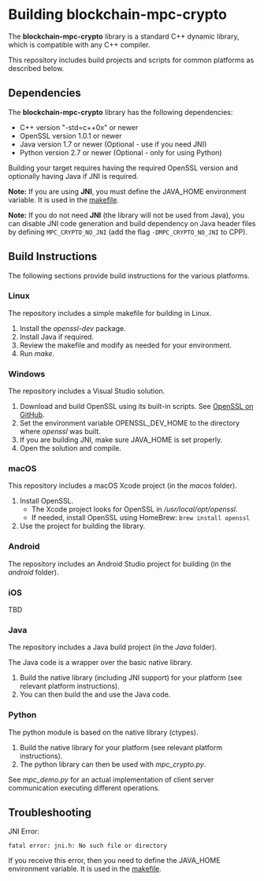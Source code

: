 # Building blockchain-mpc-crypto 

The **blockchain-mpc-crypto** library is a standard C++ dynamic library, which is compatible with any C++ compiler.

This repository includes build projects and scripts for common platforms as described below.

## Dependencies

The **blockchain-mpc-crypto** library has the following dependencies:

- C++ version "-std=c++0x" or newer
- OpenSSL version 1.0.1 or newer
- Java version 1.7 or newer (Optional - use if you need JNI)
- Python version 2.7 or newer (Optional - only for using Python)


Building your target requires having the required OpenSSL version and optionally having Java if JNI is required.

**Note:** If you are using **JNI**, you must define the JAVA_HOME environment variable. It is used in the [makefile](https://github.com/unbound-tech/blockchain-crypto-mpc/blob/master/makefile).

**Note:** If you do not need **JNI** (the library will not be used from Java), you can disable JNI code generation and build dependency on Java header files by defining `MPC_CRYPTO_NO_JNI` (add  the flag `-DMPC_CRYPTO_NO_JNI` to CPP).

## Build Instructions

The following sections provide build instructions for the various platforms.

### Linux

The repository includes a simple makefile for building in Linux. 
1. Install the *openssl-dev* package.
1. Install Java if required.
1. Review the makefile and modify as needed for your environment.
1. Run *make*.

### Windows

The repository includes a Visual Studio solution.
1. Download and build OpenSSL using its built-in scripts. See [OpenSSL on GitHub](https://github.com/openssl/openssl).
1. Set the environment variable OPENSSL_DEV_HOME to the directory where *openssl* was built.
1. If you are building JNI, make sure JAVA_HOME is set properly.
1. Open the solution and compile.


### macOS

This repository includes a macOS Xcode project (in the *macos* folder).

1. Install OpenSSL.
    - The Xcode project looks for OpenSSL in */usr/local/opt/openssl*.
	- If needed, install OpenSSL using HomeBrew: `brew install openssl`
1. Use the project for building the library. 


### Android

The repository includes an Android Studio project for building (in the *android* folder).


### iOS

TBD

### Java

The repository includes a Java build project (in the *Java* folder).

The Java code is a wrapper over the basic native library.

1. Build the native library (including JNI support) for your platform (see relevant platform instructions). 
1. You can then build the and use the Java code.


### Python

The python module is based on the native library (ctypes).


1. Build the native library for your platform (see relevant platform instructions).
1. The python library can then be used with *mpc_crypto.py*.

See *mpc_demo.py* for an actual implementation of client server communication executing different operations. 

## Troubleshooting

JNI Error:

`fatal error: jni.h: No such file or directory`

If you receive this error, then you need to define the JAVA_HOME environment variable. It is used in the [makefile](https://github.com/unbound-tech/blockchain-crypto-mpc/blob/master/makefile).
